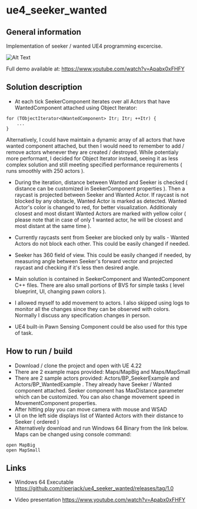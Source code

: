 # ue4_seeker_wanted

## General information
Implementation of seeker / wanted UE4 programming excercise.

![Alt Text](https://github.com/riperjack/ue4_seeker_wanted/raw/master/Docs/demo.gif)

Full demo available at:
https://www.youtube.com/watch?v=Apabx0xFHFY

## Solution description

* At each tick SeekerComponent iterates over all Actors that have WantedComponent attached using Object Iterator:
```
for (TObjectIterator<UWantedComponent> Itr; Itr; ++Itr) {
	...
}
```
Alternatively, I could have maintain a dynamic array of all actors that have wanted component attached, but then I would need to remember to add / remove actors whenever they are created / destroyed. While potentialy more performant, I decided for Object Iterator instead, seeing it as less complex solution and still meeting specified performance requirements ( runs smoothly with 250 actors ). 

* During the iteration, distance between Wanted and Seeker is checked ( distance can be customized in SeekerComponent properties ). Then a raycast is projected between Seeker and Wanted Actor. If raycast is not blocked by any obstacle, Wanted Actor is marked as detected. Wanted Actor's color is changed to red, for better visualization. Additionaly closest and most distant Wanted Actors are marked with yellow color ( please note that in case of only 1 wanted actor, he will be closest and most distant at the same time ).

* Currently raycasts sent from Seeker are blocked only by walls - Wanted Actors do not block each other. This could be easily changed if needed. 

* Seeker has 360 field of view. This could be easily changed if needed, by measuring angle between Seeker's forward vector and projected raycast and checking if it's less then desired angle.

* Main solution is contained in SeekerComponent and WantedComponent C++ files. There are also small portions of BVS for simple tasks ( level blueprint, UI, changing pawn colors ).

* I allowed myself to add movement to actors. I also skipped using logs to monitor all the changes since they can be observed with colors. Normally I discuss any specification changes in person. 

* UE4 built-in Pawn Sensing Component could be also used for this type of task.

## How to run / build
* Download / clone the project and open with UE 4.22
* There are 2 example maps provided: Maps/MapBig and Maps/MapSmall
* There are 2 sample actors provided: Actors/BP_SeekerExample and Actors/BP_WantedExample . They already have Seeker / Wanted component attached. Seeker component has MaxDistance parameter which can be customized. You can also change movement speed in MovementComponent properties. 
* After hitting play you can move camera with mouse and WSAD
* UI on the left side displays list of Wanted Actors with their distance to Seeker ( ordered )
* Alternatively download and run Windows 64 Binary from the link below. Maps can be changed using console command:
```
open MapBig
open MapSmall
```

## Links
* Windows 64 Executable
https://github.com/riperjack/ue4_seeker_wanted/releases/tag/1.0

* Video presentation
https://www.youtube.com/watch?v=Apabx0xFHFY
